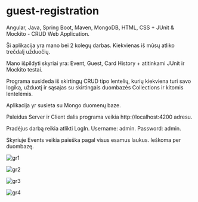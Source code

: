 # guest-registration

Angular, Java, Spring Boot, Maven, MongoDB, HTML, CSS + JUnit & Mockito - CRUD Web Application. 

Ši aplikacija yra mano bei 2 kolegų darbas. Kiekvienas iš mūsų atliko trečdalį užduočių.

Mano išpildyti skyriai yra: Event, Guest, Card History + atitinkami JUnit ir Mockito testai. 

Programa susideda iš skirtingų CRUD tipo lentelių, kurių kiekviena turi savo logiką, užduotį ir sąsajas su skirtingais duombazės Collections ir kitomis lentelėmis.

Aplikacija yr susieta su Mongo duomenų baze.

Paleidus Server ir Client dalis programa veikia http://localhost:4200 adresu.

Pradėjus darbą reikia atlikti LogIn. Username: admin. Password: admin.   

Skyriuje Events veikia paieška pagal visus esamus laukus. Ieškoma per duombazę. 

![gr1](https://user-images.githubusercontent.com/43058977/47701866-e6444500-dc23-11e8-92c0-0d9a643ccd5a.jpg)

![gr2](https://user-images.githubusercontent.com/43058977/47701918-1390f300-dc24-11e8-907c-aa4ee27a68ce.jpg)

![gr3](https://user-images.githubusercontent.com/43058977/47701972-42a76480-dc24-11e8-9d68-8e37e024f05b.jpg)

![gr4](https://user-images.githubusercontent.com/43058977/47702021-5f439c80-dc24-11e8-8688-8787a5932eab.jpg)
